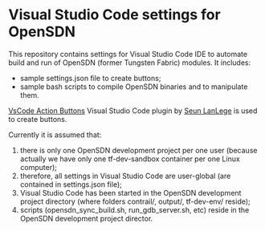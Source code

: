 # Visual Studio Code settings for OpenSDN

This repository contains settings for Visual Studio Code IDE to automate build and run of OpenSDN (former Tungsten Fabric) modules.
It includes:

- sample settings.json file to create buttons;
- sample bash scripts to compile OpenSDN binaries and to manipulate them.

[VsCode Action Buttons](https://github.com/seunlanlege/vscode-action-buttons) Visual Studio Code plugin by [Seun LanLege](https://github.com/seunlanlege) is used to create buttons.

Currently it is assumed that:

1. there is only one OpenSDN development project per one user (because actually we have only one tf-dev-sandbox container per one Linux computer);
2. therefore, all settings in Visual Studio Code are user-global (are contained in settings.json file);
3. Visual Studio Code has been started in the OpenSDN development project directory (where folders contrail/, output/, tf-dev-env/ reside);
4. scripts (opensdn_sync_build.sh, run_gdb_server.sh, etc) reside in the OpenSDN development project director.



